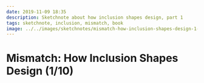 ```yaml
---
date: 2019-11-09 18:35
description: Sketchnote about how inclusion shapes design, part 1
tags: sketchnote, inclusion, mismatch, book
image: ../../images/sketchnotes/mismatch-how-inclusion-shapes-design-1-small.jpg
---
```


# Mismatch: How Inclusion Shapes Design (1/10)
